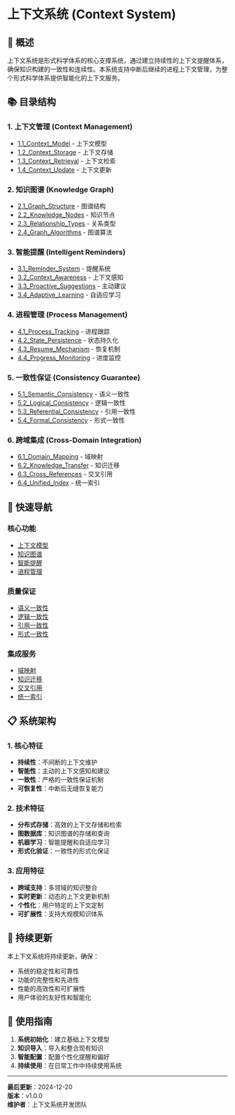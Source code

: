 # 上下文系统 (Context System)

## 🎯 **概述**

上下文系统是形式科学体系的核心支撑系统，通过建立持续性的上下文提醒体系，确保知识构建的一致性和连续性。本系统支持中断后继续的进程上下文管理，为整个形式科学体系提供智能化的上下文服务。

## 📚 **目录结构**

### 1. 上下文管理 (Context Management)
- [1.1_Context_Model](./1.1_Context_Model/) - 上下文模型
- [1.2_Context_Storage](./1.2_Context_Storage/) - 上下文存储
- [1.3_Context_Retrieval](./1.3_Context_Retrieval/) - 上下文检索
- [1.4_Context_Update](./1.4_Context_Update/) - 上下文更新

### 2. 知识图谱 (Knowledge Graph)
- [2.1_Graph_Structure](./2.1_Graph_Structure/) - 图谱结构
- [2.2_Knowledge_Nodes](./2.2_Knowledge_Nodes/) - 知识节点
- [2.3_Relationship_Types](./2.3_Relationship_Types/) - 关系类型
- [2.4_Graph_Algorithms](./2.4_Graph_Algorithms/) - 图谱算法

### 3. 智能提醒 (Intelligent Reminders)
- [3.1_Reminder_System](./3.1_Reminder_System/) - 提醒系统
- [3.2_Context_Awareness](./3.2_Context_Awareness/) - 上下文感知
- [3.3_Proactive_Suggestions](./3.3_Proactive_Suggestions/) - 主动建议
- [3.4_Adaptive_Learning](./3.4_Adaptive_Learning/) - 自适应学习

### 4. 进程管理 (Process Management)
- [4.1_Process_Tracking](./4.1_Process_Tracking/) - 进程跟踪
- [4.2_State_Persistence](./4.2_State_Persistence/) - 状态持久化
- [4.3_Resume_Mechanism](./4.3_Resume_Mechanism/) - 恢复机制
- [4.4_Progress_Monitoring](./4.4_Progress_Monitoring/) - 进度监控

### 5. 一致性保证 (Consistency Guarantee)
- [5.1_Semantic_Consistency](./5.1_Semantic_Consistency/) - 语义一致性
- [5.2_Logical_Consistency](./5.2_Logical_Consistency/) - 逻辑一致性
- [5.3_Referential_Consistency](./5.3_Referential_Consistency/) - 引用一致性
- [5.4_Formal_Consistency](./5.4_Formal_Consistency/) - 形式一致性

### 6. 跨域集成 (Cross-Domain Integration)
- [6.1_Domain_Mapping](./6.1_Domain_Mapping/) - 域映射
- [6.2_Knowledge_Transfer](./6.2_Knowledge_Transfer/) - 知识迁移
- [6.3_Cross_References](./6.3_Cross_References/) - 交叉引用
- [6.4_Unified_Index](./6.4_Unified_Index/) - 统一索引

## 🔗 **快速导航**

### 核心功能
- [上下文模型](./1.1_Context_Model/README.md)
- [知识图谱](./2.1_Graph_Structure/README.md)
- [智能提醒](./3.1_Reminder_System/README.md)
- [进程管理](./4.1_Process_Tracking/README.md)

### 质量保证
- [语义一致性](./5.1_Semantic_Consistency/README.md)
- [逻辑一致性](./5.2_Logical_Consistency/README.md)
- [引用一致性](./5.3_Referential_Consistency/README.md)
- [形式一致性](./5.4_Formal_Consistency/README.md)

### 集成服务
- [域映射](./6.1_Domain_Mapping/README.md)
- [知识迁移](./6.2_Knowledge_Transfer/README.md)
- [交叉引用](./6.3_Cross_References/README.md)
- [统一索引](./6.4_Unified_Index/README.md)

## 📋 **系统架构**

### 1. 核心特征
- **持续性**：不间断的上下文维护
- **智能性**：主动的上下文感知和建议
- **一致性**：严格的一致性保证机制
- **可恢复性**：中断后无缝恢复能力

### 2. 技术特征
- **分布式存储**：高效的上下文存储和检索
- **图数据库**：知识图谱的存储和查询
- **机器学习**：智能提醒和自适应学习
- **形式化验证**：一致性的形式化保证

### 3. 应用特征
- **跨域支持**：多领域的知识整合
- **实时更新**：动态的上下文更新机制
- **个性化**：用户特定的上下文定制
- **可扩展性**：支持大规模知识体系

## 🔄 **持续更新**

本上下文系统将持续更新，确保：
- 系统的稳定性和可靠性
- 功能的完整性和先进性
- 性能的高效性和可扩展性
- 用户体验的友好性和智能化

## 📖 **使用指南**

1. **系统初始化**：建立基础上下文模型
2. **知识导入**：导入和整合现有知识
3. **智能配置**：配置个性化提醒和偏好
4. **持续使用**：在日常工作中持续使用系统

---

**最后更新**：2024-12-20  
**版本**：v1.0.0  
**维护者**：上下文系统开发团队 
